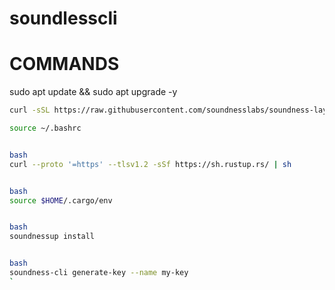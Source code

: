 # soundlesscli
# COMMANDS

sudo apt update && sudo apt upgrade -y
```bash
curl -sSL https://raw.githubusercontent.com/soundnesslabs/soundness-layer/main/soundnessup/install | bash
```
```bash
source ~/.bashrc


bash
curl --proto '=https' --tlsv1.2 -sSf https://sh.rustup.rs/ | sh


bash
source $HOME/.cargo/env


bash
soundnessup install


bash
soundness-cli generate-key --name my-key
`
